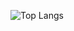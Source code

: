 ![Top Langs](https://github-readme-stats.vercel.app/api/top-langs/?username=ainikunoame&layout=compact)
